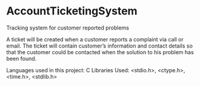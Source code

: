 # AccountTicketingSystem
Tracking system for customer reported problems

A ticket will be created when a customer reports a complaint via call or email. The ticket will contain customer’s information and contact details so that the customer could be contacted when the solution to his problem has been found.

Languages used in this project: C
Libraries Used: <stdio.h>, <ctype.h>, <time.h>, <stdlib.h> 
